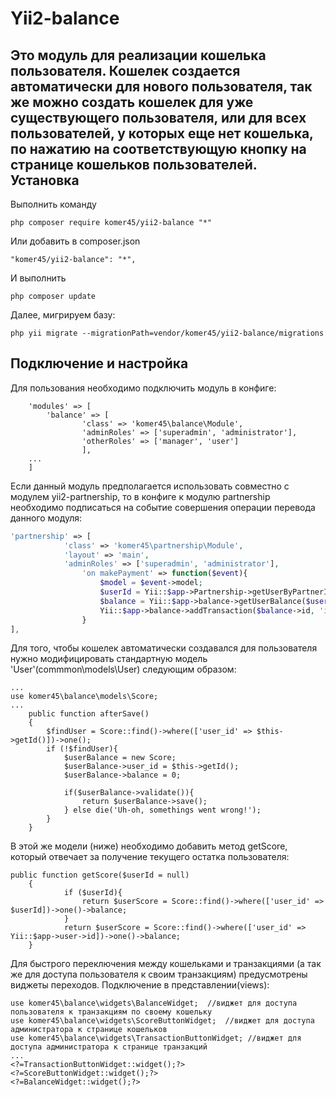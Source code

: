 Yii2-balance
==========
Это модуль для реализации кошелька пользователя. Кошелек создается автоматически для нового пользователя, так же можно создать кошелек для уже существующего пользователя, или для всех пользователей, у которых еще нет кошелька, по нажатию на соответствующую кнопку на странице кошельков пользователей.
Установка
---------------------------------
Выполнить команду

```
php composer require komer45/yii2-balance "*"
```

Или добавить в composer.json

```
"komer45/yii2-balance": "*",
```

И выполнить

```
php composer update
```

Далее, мигрируем базу:

```
php yii migrate --migrationPath=vendor/komer45/yii2-balance/migrations
```

Подключение и настройка
---------------------------------
Для пользования необходимо подключить модуль в конфиге:

```'php'
	'modules' => [
		'balance' => [
				'class' => 'komer45\balance\Module',
				'adminRoles' => ['superadmin', 'administrator'],
				'otherRoles' => ['manager', 'user']
				],
	...
	]
```
Если данный модуль предполагается использовать совместно с модулем yii2-partnership, то в конфиге к модулю partnership необходимо подписаться на событие совершения операции перевода данного модуля:
```php
'partnership' => [
            'class' => 'komer45\partnership\Module',
            'layout' => 'main',
			'adminRoles' => ['superadmin', 'administrator'],
				'on makePayment' => function($event){
					$model = $event->model;
					$userId = Yii::$app->Partnership->getUserByPartnerId($model->partner_id);
					$balance = Yii::$app->balance->getUserBalance($userId);
					Yii::$app->balance->addTransaction($balance->id, 'in', $model->sum, 'partnership rewads');
				}
],
```
Для того, чтобы кошелек автоматически создавался для пользователя нужно модифицировать стандартную модель 'User'(commmon\models\User) следующим образом:

```'php'
...
use komer45\balance\models\Score;
...
	public function afterSave()
	{
		$findUser = Score::find()->where(['user_id' => $this->getId()])->one();
		if (!$findUser){
			$userBalance = new Score;
			$userBalance->user_id = $this->getId();
			$userBalance->balance = 0;
			
			if($userBalance->validate()){
				return $userBalance->save();
			} else die('Uh-oh, somethings went wrong!');
		}
	}
```
В этой же модели (ниже) необходимо добавить метод getScore, который отвечает за получение текущего остатка пользователя:

```'php'
public function getScore($userId = null)
	{
			if ($userId){
				return $userScore = Score::find()->where(['user_id' => $userId])->one()->balance;
			}
			return $userScore = Score::find()->where(['user_id' => Yii::$app->user->id])->one()->balance;
	}
```
Для быстрого переключения между кошельками и транзакциями (а так же для доступа пользователя к своим транзакциям) предусмотрены виджеты переходов. Подключение в представлении(views):
```'php'
use komer45\balance\widgets\BalanceWidget;  //виджет для доступа пользователя к транзакциям по своему кошельку
use komer45\balance\widgets\ScoreButtonWidget;  //виджет для доступа администратора к странице кошельков
use komer45\balance\widgets\TransactionButtonWidget; //виджет для доступа администратора к странице транзакций
...
<?=TransactionButtonWidget::widget();?>
<?=ScoreButtonWidget::widget();?>
<?=BalanceWidget::widget();?>
```
```'php'